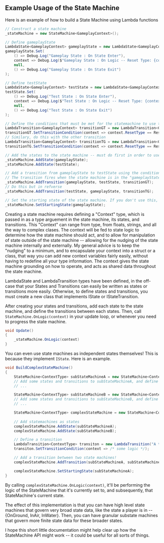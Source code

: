 ## Example Usage of the State Machine

Here is an example of how to build a State Machine using Lambda functions
```cs
// Construct a state machine
_stateMachine = new StateMachine<GameplayContext>();

// Define gameplayState
LambdaState<GameplayContext> gameplayState = new LambdaState<GameplayContext>("Gameplay State");
gameplayState.Set(
    () => Debug.Log("Gameplay State : On State Enter"),
    context => Debug.Log($"Gameplay State : On Logic -- Reset Type: {context.ResetType}"),
    null,
    () => Debug.Log("Gameplay State : On State Exit")
);

// Define testState
LambdaState<GameplayContext> testState = new LambdaState<GameplayContext>("Test State");
testState.Set(
    () => Debug.Log("Test State : On State Enter"),
    context => Debug.Log($"Test State : On Logic -- Reset Type: {context.ResetType}"),
    null,
    () => Debug.Log("Test State : On State Exit")
);

// Define the conditions that must be met for the statemachine to use this transition
LambdaTransition<GameplayContext> transitionGT = new LambdaTransition<GameplayContext>("Gameplay to Test");
transitionGT.SetTransitionCondition(context => context.ResetType == ResetType.CHECKPOINT_RESET);
// Similary, do this with the other transition
LambdaTransition<GameplayContext> transitionTG = new LambdaTransition<GameplayContext>("Test to Gameplay");
transitionTG.SetTransitionCondition(context => context.ResetType == ResetType.FULL_RESET);

// Add the states to the state machine -- must do first in order to use the state machine
_stateMachine.AddState(gameplayState);
_stateMachine.AddState(testState);

// Add a transition from gameplayState to testState using the condition transitionGT
// The transition fires when the state machine is in the "gameplayState" and the transitionGT condition is true
_stateMachine.AddTransition(gameplayState, testState, transitionGT);
// Do this but in refverse
_stateMachine.AddTransition(testState, gameplayState, transitionTG);

// Set the starting state of the state machine. If you don't use this, state machine will throw an error because it doesn't know where to start
_stateMachine.SetStartingState(gameplayState);
```

Creating a state machine requires defining a "Context" type, which is passed in as a type arguement in the state machine, its states, and transitions. This "Context" can range from type, from floats, strings, and all the way to complex clases. The context will be fed to state logic to determine how the state machine should act, and to allow for manipulation of state outside of the state machine -- allowing for the nudging of the state machine internally and externally. My general advice is to keep the "nudging" to a minimum, and to encapsulate your context into a struct or a class, that way you can add new context variables fairly easily, without having to redefine all your type information. The context gives the state machine grounding on how to operate, and acts as shared data throughout the state machine.

LambdaState and LambdaTransition types have been defined, in the off-case that your States and Transitions can easily be written as states or transitions more easily. Otherwise, to define states and transitions, you must create a new class that implements IState<StateContextType> or IStateTransition<StateContextType>.

After creating your states and transitions, add each state to the state machine, and define the transitions between each states. Then, call ```StateMachine.OnLogic(context)``` in your update loop, or whenever you need to progress the state machine.

```cs
void Update()
{
    _stateMachine.OnLogic(context)
}
```

You can even use state machines as independent states themselves! This is because they implement ```IState```. Here is an example.

```cs
void BuildComplexStateMachine()
{
    StateMachine<ContextType> subStateMachineA = new StateMachine<ContextType>();
    // Add some states and transitions to subStateMachineA, and define a starting state
    // ...

    StateMachine<ContextType> subStateMachineB = new StateMachine<ContextType>();
    // Add some states and transitions to subStateMachineB, and define a starting state
    // ...

    StateMachine<ContextType> complexStateMachine = new StateMachine<ContextType>();
    
    // Add statemachines as states
    complexStateMachine.AddState(subStateMachineA);
    complexStateMachine.AddState(subStateMachineB);

    // Define a transition
    LambdaTransition<ContextType> transiton = new LambdaTransition("A to B");
    transiton.SetTransitionCondition(context => /* some logic */);

    // Add a transition between two state machines!
    complexStateMachine.AddTransition(subStateMachineA, subStateMachineB, trasition);

    complexStateMachine.SetStartingState(subStateMachineA);
}
```

By calling ```complexStateMachine.OnLogic(context)```, it'll be performing the logic of the StateMachine that it's currently set to, and subsequently, that StateMachine's current state.

The effect of this implementation is that you can have high level state machines that govern very broad state data, like the state a player is in -- {OnGround, InAir, InWater}. Then, you can have granular substate machines that govern more finite state data for these broader states. 

I hope this short little documentation might help clear up how the StateMachine API might work -- it could be useful for all sorts of things. 
